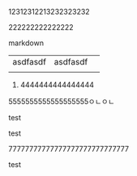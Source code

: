 
12312312213232323232

222222222222222

markdown

|          |          |   |
| -------- | -------- | - |
| asdfasdf | asdfasdf |   |
|          |          |   |

1.  4444444444444444

5555555555555555555ㅇㄴㅇㄴ


test

test

77777777777777777777777777777

test


